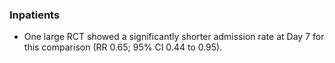 
### **Inpatients**

- One large RCT showed a significantly shorter admission rate at Day 7 for this comparison (RR 0.65; 95% CI 0.44 to 0.95). 
